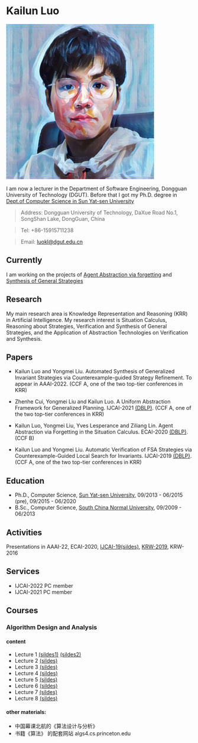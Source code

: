 # Kailun Luo 
![mypc](myphoto1.jpg)

I am now a lecturer in the Department of Software Engineering,  Dongguan University of Technology (DGUT). 
Before that I got my Ph.D. degree in [Dept.of Computer Science in Sun Yat-sen University](http://sdcs.sysu.edu.cn)


  
  >Address: Dongguan University of Technology, DaXue Road No.1, SongShan Lake, DongGuan, China
  
  >Tel: +86-15915711238
  
  >Email: luokl@dgut.edu.cn


## Currently

I am working on the projects of [Agent Abstraction via forgetting](https://github.com/luokailun/planning-abstraction) and [Synthesis of General Strategies](https://github.com/luokailun/synthesizer)

## Research

My main research area is Knowledge Representation and Reasoning (KRR) in Artificial Intelligence. My research interest is Situation Calculus, Reasoning about Strategies, Verification and Synthesis of General Strategies, and the Application of Abstraction Technologies on Verification and Synthesis. 


## Papers

- Kailun Luo and Yongmei Liu. Automated Synthesis of Generalized Invariant Strategies via Counterexample-guided Strategy Refinement. To appear in AAAI-2022. (CCF A, one of the two top-tier conferences in KRR)

- Zhenhe Cui, Yongmei Liu and Kailun Luo. A Uniform Abstraction Framework for Generalized Planning. IJCAI-2021 [(DBLP)](https://dblp.uni-trier.de/pers/hd/l/Luo:Kailun).  (CCF A, one of the two top-tier conferences in KRR)

- Kailun Luo, Yongmei Liu, Yves Lesperance and Ziliang Lin. Agent Abstraction via Forgetting in  the Situation Calculus. ECAI-2020 [(DBLP)](https://dblp.uni-trier.de/pers/hd/l/Luo:Kailun). (CCF B)

- Kailun Luo and Yongmei Liu. Automatic Verification of FSA Strategies via Counterexample-Guided Local Search for Invariants. IJCAI-2019 [(DBLP)](https://dblp.uni-trier.de/pers/hd/l/Luo:Kailun).  (CCF A, one of the two top-tier conferences in KRR)

## Education
- Ph.D., Computer Science, [Sun Yat-sen University](http://sdcs.sysu.edu.cn), 09/2013 - 06/2015 (pre), 09/2015 - 06/2020
- B.Sc., Computer Science, [South China Normal University](http://cs.scnu.edu.cn), 09/2009 - 06/2013

## Activities

Presentations in AAAI-22, ECAI-2020, [IJCAI-19](https://www.ijcai19.org)[(sildes)](kailun_ijcai_2019.pdf), [KRW-2019](http://kr2019.sgmtu.edu.cn), KRW-2016


## Services

- IJCAI-2022 PC member
- IJCAI-2021 PC member

## Courses

### Algorithm Design and Analysis

#### content

- Lecture 1 [(sildes1)](1algo1-1.pdf) [(sildes2)](1algo1-2.pdf)
- Lecture 2 [(sildes)](1algo2.pdf)
- Lecture 3 [(sildes)](1algo3.pdf)
- Lecture 4 [(sildes)](1algo4.pdf)
- Lecture 5 [(sildes)](1algo5.pdf)
- Lecture 6 [(sildes)](1algo6.pdf)
- Lecture 7 [(sildes)](1algo7.pdf)
- Lecture 8 [(sildes)](1algo8.pdf)

#### other materials:

- 中国幕课北航的《算法设计与分析》
- 书籍《算法》 的配套网站 algs4.cs.princeton.edu


